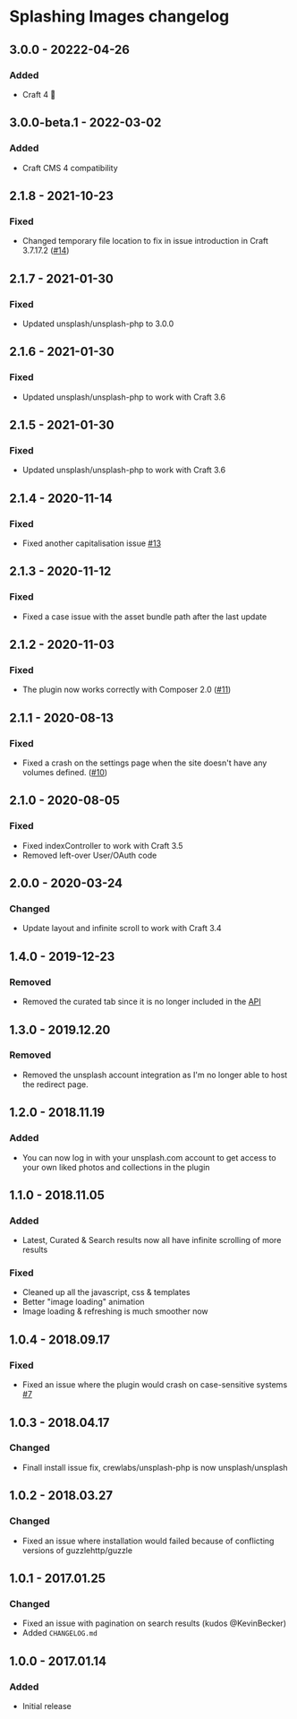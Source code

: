 # Splashing Images changelog

## 3.0.0 - 20222-04-26
### Added
- Craft 4 🚀

## 3.0.0-beta.1 - 2022-03-02
### Added
* Craft CMS 4 compatibility

## 2.1.8 - 2021-10-23
### Fixed
* Changed temporary file location to fix in issue introduction in Craft 3.7.17.2 ([#14](https://github.com/studioespresso/craft3-unsplash/issues/14))

## 2.1.7 - 2021-01-30
### Fixed
* Updated unsplash/unsplash-php to 3.0.0

## 2.1.6 - 2021-01-30
### Fixed
* Updated unsplash/unsplash-php to work with Craft 3.6

## 2.1.5 - 2021-01-30
### Fixed
* Updated unsplash/unsplash-php to work with Craft 3.6

## 2.1.4 - 2020-11-14
### Fixed
* Fixed another capitalisation issue [#13](https://github.com/studioespresso/craft3-unsplash/issues/13)

## 2.1.3 - 2020-11-12
### Fixed
* Fixed a case issue with the asset bundle path after the last update

## 2.1.2 - 2020-11-03
### Fixed
* The plugin now works correctly with Composer 2.0 ([#11](https://github.com/studioespresso/craft3-unsplash/issues/11))

## 2.1.1 - 2020-08-13
### Fixed
* Fixed a crash on the settings page when the site doesn't have any volumes defined. ([#10](https://github.com/studioespresso/craft3-unsplash/issues/10))

## 2.1.0 - 2020-08-05
### Fixed
* Fixed indexController to work with Craft 3.5
* Removed left-over User/OAuth code

## 2.0.0 - 2020-03-24
### Changed
* Update layout and infinite scroll to work with Craft 3.4

## 1.4.0 - 2019-12-23
### Removed
* Removed the curated tab since it is no longer included in the [API](https://changelog.unsplash.com/deprecations/2019/10/22/curated-search-stats.html)

## 1.3.0 - 2019.12.20
### Removed
* Removed the unsplash account integration as I'm no longer able to host the redirect page.

## 1.2.0 - 2018.11.19
### Added
* You can now log in with your unsplash.com account to get access to your own liked photos and collections in the plugin

## 1.1.0 - 2018.11.05
### Added
* Latest, Curated & Search results now all have infinite scrolling of more results

### Fixed
* Cleaned up all the javascript, css & templates
* Better "image loading" animation
* Image loading & refreshing is much smoother now 

## 1.0.4 - 2018.09.17
### Fixed
* Fixed an issue where the plugin would crash on case-sensitive systems [#7](https://github.com/studioespresso/craft3-unsplash/pull/7)

## 1.0.3 - 2018.04.17
### Changed
* Finall install issue fix, crewlabs/unsplash-php is now unsplash/unsplash

## 1.0.2 - 2018.03.27
### Changed
* Fixed an issue where installation would failed because of conflicting versions of guzzlehttp/guzzle

## 1.0.1 - 2017.01.25
### Changed
* Fixed an issue with pagination on search results (kudos @KevinBecker)
* Added `CHANGELOG.md`

## 1.0.0 - 2017.01.14
### Added
* Initial release